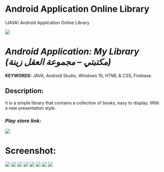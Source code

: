 # Android Application Online Library
(JAVA) Android Application Online Library

[![](https://github.com/ELGTARI-Saif-Eddine/Android-App-Online-Library/blob/main/images/icone.png
)](https://play.google.com/store/apps/details?id=com.shadow.dev.maktebeti)
# _Android Application: My Library   (مكتبتي – مجموعة العقل زينة‎)_

**KEYWORDS:** JAVA, Android Studio, Windows 10, HTML & CSS, Firebase.  

## Description:
It is a simple library that contains a collection of books, easy to display. With a new presentation style.

### _Play store link:_
[![](https://github.com/ELGTARI-Saif-Eddine/Android-App-Online-Library/blob/main/images/goo.png)](https://play.google.com/store/apps/details?id=com.shadow.dev.maktebeti)



# Screenshot:
![](https://github.com/ELGTARI-Saif-Eddine/Android-App-Online-Library/blob/main/images/unnamed.png)
![](https://github.com/ELGTARI-Saif-Eddine/Android-App-Online-Library/blob/main/images/unnamed1.png)
![](https://github.com/ELGTARI-Saif-Eddine/Android-App-Online-Library/blob/main/images/unnamed2.png)
![](https://github.com/ELGTARI-Saif-Eddine/Android-App-Online-Library/blob/main/images/unnamed3.png)
![](https://github.com/ELGTARI-Saif-Eddine/Android-App-Online-Library/blob/main/images/unnamed4.png)
![](https://github.com/ELGTARI-Saif-Eddine/Android-App-Online-Library/blob/main/images/unnamed5.png)
![](https://github.com/ELGTARI-Saif-Eddine/Android-App-Online-Library/blob/main/images/unnamed6.png)
![](https://github.com/ELGTARI-Saif-Eddine/Android-App-Online-Library/blob/main/images/unnamed7.png)


